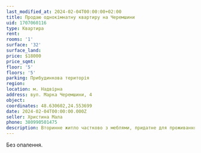 ```yaml
---
last_modified_at: 2024-02-04T00:00:00+02:00
title: Продаю однокімнатну квартиру на Черемшини
uid: 1707060116
type: Квартира
rent:
rooms: '1'
surface: '32'
surface_land:
price: $18000
price_sqmt:
floor: '5'
floors: '5'
parking: Прибудинкова територія
region:
location: м. Надвірна
address: вул. Марка Черемшини, 4
object:
coordinates: 48.630602,24.553699
date: 2024-02-04T00:00:00.000Z
seller: Христина Мала
phone: 380990501475
description: Вторинне житло частково з меблями, придатне для проживання
---
```


Без опалення.
